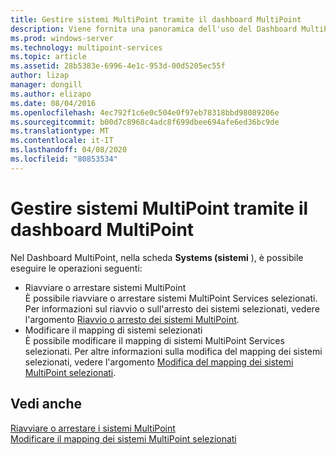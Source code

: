 ```yaml
---
title: Gestire sistemi MultiPoint tramite il dashboard MultiPoint
description: Viene fornita una panoramica dell'uso del Dashboard MultiPoint
ms.prod: windows-server
ms.technology: multipoint-services
ms.topic: article
ms.assetid: 28b5383e-6996-4e1c-953d-00d5205ec55f
author: lizap
manager: dongill
ms.author: elizapo
ms.date: 08/04/2016
ms.openlocfilehash: 4ec792f1c6e0c504e0f97eb78318bbd98089206e
ms.sourcegitcommit: b00d7c8968c4adc8f699dbee694afe6ed36bc9de
ms.translationtype: MT
ms.contentlocale: it-IT
ms.lasthandoff: 04/08/2020
ms.locfileid: "80853534"
---
```

# <a name="manage-multipoint-systems-using-multipoint-dashboard"></a>Gestire sistemi MultiPoint tramite il dashboard MultiPoint
Nel Dashboard MultiPoint, nella scheda **Systems (sistemi** ), è possibile eseguire le operazioni seguenti:  
  
- Riavviare o arrestare sistemi MultiPoint  
È possibile riavviare o arrestare sistemi MultiPoint Services selezionati. Per informazioni sul riavvio o sull'arresto dei sistemi selezionati, vedere l'argomento [Riavvio o arresto dei sistemi MultiPoint](Restart-or-Shut-Down-MultiPoint-Systems.md).   
- Modificare il mapping di sistemi selezionati  
È possibile modificare il mapping di sistemi MultiPoint Services selezionati. Per altre informazioni sulla modifica del mapping dei sistemi selezionati, vedere l'argomento [Modifica del mapping dei sistemi MultiPoint selezionati](Remap-Selected-MultiPoint-Systems.md).  
  
## <a name="see-also"></a>Vedi anche  
[Riavviare o arrestare i sistemi MultiPoint](Restart-or-Shut-Down-MultiPoint-Systems.md)  
[Modificare il mapping dei sistemi MultiPoint selezionati](Remap-Selected-MultiPoint-Systems.md)  